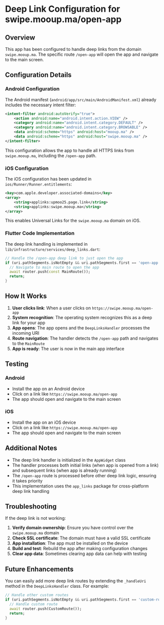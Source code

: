 # Deep Link Configuration for swipe.mooup.ma/open-app

## Overview
This app has been configured to handle deep links from the domain `swipe.mooup.ma`. The specific route `/open-app` will open the app and navigate to the main screen.

## Configuration Details

### Android Configuration
The Android manifest (`android/app/src/main/AndroidManifest.xml`) already includes the necessary intent filter:

```xml
<intent-filter android:autoVerify="true">
    <action android:name="android.intent.action.VIEW" />
    <category android:name="android.intent.category.DEFAULT" />
    <category android:name="android.intent.category.BROWSABLE" />
    <data android:scheme="https" android:host="mooup.ma" />
    <data android:scheme="https" android:host="swipe.mooup.ma" />
</intent-filter>
```

This configuration allows the app to handle all HTTPS links from `swipe.mooup.ma`, including the `/open-app` path.

### iOS Configuration
The iOS configuration has been updated in `ios/Runner/Runner.entitlements`:

```xml
<key>com.apple.developer.associated-domains</key>
<array>
    <string>applinks:upmoo25.page.link</string>
    <string>applinks:swipe.mooup.ma</string>
</array>
```

This enables Universal Links for the `swipe.mooup.ma` domain on iOS.

### Flutter Code Implementation
The deep link handling is implemented in `lib/infrastructure/services/deep_links.dart`:

```dart
// Handle the /open-app deep link to just open the app
if (uri.pathSegments.isNotEmpty && uri.pathSegments.first == 'open-app') {
  // Navigate to main route to open the app
  await router.push(const MainRoute());
  return;
}
```

## How It Works

1. **User clicks link**: When a user clicks on `https://swipe.mooup.ma/open-app`
2. **System recognition**: The operating system recognizes this as a deep link for your app
3. **App opens**: The app opens and the `DeepLinksHandler` processes the incoming URI
4. **Route navigation**: The handler detects the `/open-app` path and navigates to the `MainRoute`
5. **App is ready**: The user is now in the main app interface

## Testing

### Android
- Install the app on an Android device
- Click on a link like `https://swipe.mooup.ma/open-app`
- The app should open and navigate to the main screen

### iOS
- Install the app on an iOS device
- Click on a link like `https://swipe.mooup.ma/open-app`
- The app should open and navigate to the main screen

## Additional Notes

- The deep link handler is initialized in the `AppWidget` class
- The handler processes both initial links (when app is opened from a link) and subsequent links (when app is already running)
- The `/open-app` route is processed before other deep link logic, ensuring it takes priority
- This implementation uses the `app_links` package for cross-platform deep link handling

## Troubleshooting

If the deep link is not working:

1. **Verify domain ownership**: Ensure you have control over the `swipe.mooup.ma` domain
2. **Check SSL certificate**: The domain must have a valid SSL certificate
3. **App installation**: The app must be installed on the device
4. **Build and test**: Rebuild the app after making configuration changes
5. **Clear app data**: Sometimes clearing app data can help with testing

## Future Enhancements

You can easily add more deep link routes by extending the `_handleUri` method in the `DeepLinksHandler` class. For example:

```dart
// Handle other custom routes
if (uri.pathSegments.isNotEmpty && uri.pathSegments.first == 'custom-route') {
  // Handle custom route
  await router.push(CustomRoute());
  return;
}
```
